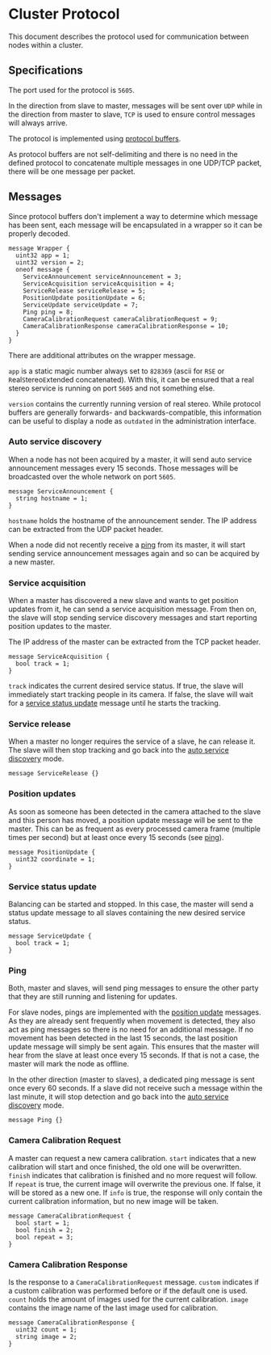 # Cluster Protocol

This document describes the protocol used for communication between nodes within a cluster.

## Specifications

The port used for the protocol is `5605`.

In the direction from slave to master, messages will be sent over `UDP` while in the direction from master to slave, `TCP` is used to ensure control messages will always arrive.

The protocol is implemented using [protocol buffers](https://developers.google.com/protocol-buffers).

As protocol buffers are not self-delimiting and there is no need in the defined protocol to concatenate multiple messages in one UDP/TCP packet, there will be one message per packet.

## Messages

Since protocol buffers don't implement a way to determine which message has been sent, each message will be encapsulated in a wrapper so it can be properly decoded.

```
message Wrapper {
  uint32 app = 1;
  uint32 version = 2;
  oneof message {
    ServiceAnnouncement serviceAnnouncement = 3;
    ServiceAcquisition serviceAcquisition = 4;
    ServiceRelease serviceRelease = 5;
    PositionUpdate positionUpdate = 6;
    ServiceUpdate serviceUpdate = 7;
    Ping ping = 8;
    CameraCalibrationRequest cameraCalibrationRequest = 9;
    CameraCalibrationResponse cameraCalibrationResponse = 10;
  }
}
```

There are additional attributes on the wrapper message.

`app` is a static magic number always set to `828369` (ascii for `RSE` or `R`eal`S`tereo`E`xtended concatenated).
With this, it can be ensured that a real stereo service is running on port `5605` and not something else.

`version` contains the currently running version of real stereo.
While protocol buffers are generally forwards- and backwards-compatible, this information can be useful to display a node as `outdated` in the administration interface.

### Auto service discovery

When a node has not been acquired by a master, it will send auto service announcement messages every 15 seconds.
Those messages will be broadcasted over the whole network on port `5605`.

```
message ServiceAnnouncement {
  string hostname = 1;
}
```

`hostname` holds the hostname of the announcement sender.
The IP address can be extracted from the UDP packet header.

When a node did not recently receive a [ping](#ping) from its master, it will start sending service announcement messages again and so can be acquired by a new master.

### Service acquisition

When a master has discovered a new slave and wants to get position updates from it, he can send a service acquisition message. From then on, the slave will stop sending service discovery messages and start reporting position updates to the master.

The IP address of the master can be extracted from the TCP packet header.

```
message ServiceAcquisition {
  bool track = 1;
}
```

`track` indicates the current desired service status. If true, the slave will immediately start tracking people in its camera. If false, the slave will wait for a [service status update](#service-status-update) message until he starts the tracking.

### Service release

When a master no longer requires the service of a slave, he can release it. The slave will then stop tracking and go back into the [auto service discovery](#auto-service-discovery) mode.

```
message ServiceRelease {}
```

### Position updates

As soon as someone has been detected in the camera attached to the slave and this person has moved, a position update message will be sent to the master. This can be as frequent as every processed camera frame (multiple times per second) but at least once every 15 seconds (see [ping](#ping)).

```
message PositionUpdate {
  uint32 coordinate = 1;
}
```

### Service status update

Balancing can be started and stopped. In this case, the master will send a status update message to all slaves containing the new desired service status.

```
message ServiceUpdate {
  bool track = 1;
}
```

### Ping

Both, master and slaves, will send ping messages to ensure the other party that they are still running and listening for updates.

For slave nodes, pings are implemented with the [position update](#position-updates) messages. As they are already sent frequently when movement is detected, they also act as ping messages so there is no need for an additional message. If no movement has been detected in the last 15 seconds, the last position update message will simply be sent again. This ensures that the master will hear from the slave at least once every 15 seconds. If that is not a case, the master will mark the node as offline.

In the other direction (master to slaves), a dedicated ping message is sent once every 60 seconds. If a slave did not receive such a message within the last minute, it will stop detection and go back into the [auto service discovery](#auto-service-discovery) mode.

```
message Ping {}
```

### Camera Calibration Request

A master can request a new camera calibration.
`start` indicates that a new calibration will start and once finished, the old one will be overwritten.
`finish` indicates that calibration is finished and no more request will follow.
If `repeat` is true, the current image will overwrite the previous one. If false, it will be stored as a new one.
If `info` is true, the response will only contain the current calibration information, but no new image will be taken.

```
message CameraCalibrationRequest {
  bool start = 1;
  bool finish = 2;
  bool repeat = 3;
}
```

### Camera Calibration Response

Is the response to a `CameraCalibrationRequest` message.
`custom` indicates if a custom calibration was performed before or if the default one is used.
`count` holds the amount of images used for the current calibration.
`image` contains the image name of the last image used for calibration.

```
message CameraCalibrationResponse {
  uint32 count = 1;
  string image = 2;
}
```
